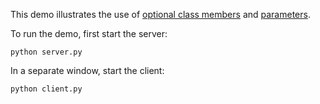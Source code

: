 This demo illustrates the use of [optional class members][1] and
[parameters][2].

To run the demo, first start the server:

```
python server.py
```

In a separate window, start the client:

```
python client.py
```

[1]: https://doc.zeroc.com/ice/3.7/the-slice-language/optional-data-members
[2]: https://doc.zeroc.com/ice/3.7/language-mappings/python-mapping/client-side-slice-to-python-mapping/python-mapping-for-operations
